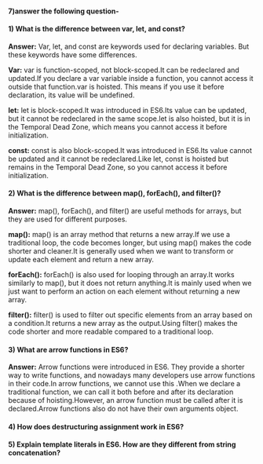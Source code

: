  
#### 7)answer the following question-


#### 1) What is the difference between var, let, and const?

  **Answer:** Var, let, and const are keywords used for declaring variables. But these keywords have some differences.

  **Var:** var is function-scoped, not block-scoped.It can be redeclared and updated.If you declare a var variable inside a function, you cannot access it outside that function.var is hoisted. This means if you use it before declaration, its value will be undefined.

  **let:** let is block-scoped.It was introduced in ES6.Its value can be updated, but it cannot be redeclared in the same scope.let is also hoisted, but it is in the Temporal Dead Zone, which means you cannot access it before initialization.

  **const:** const is also block-scoped.It was introduced in ES6.Its value cannot be updated and it cannot be redeclared.Like let, const is hoisted but remains in the Temporal Dead Zone, so you cannot access it before initialization.


#### 2) What is the difference between map(), forEach(), and filter()? 

**Answer:** map(), forEach(), and filter() are useful methods for arrays, but they are used for different purposes.

**map():** map() is an array method that returns a new array.If we use a traditional loop, the code becomes longer, but using map() makes the code shorter and cleaner.It is generally used when we want to transform or update each element and return a new array.

**forEach():** forEach() is also used for looping through an array.It works similarly to map(), but it does not return anything.It is mainly used when we just want to perform an action on each element without returning a new array.

**filter():** filter() is used to filter out specific elements from an array based on a condition.It returns a new array as the output.Using filter() makes the code shorter and more readable compared to a traditional loop.

#### 3) What are arrow functions in ES6?

**Answer:** Arrow functions were introduced in ES6. They provide a shorter way to write functions, and nowadays many developers use arrow functions in their code.In arrow functions, we cannot use this .When we declare a traditional function, we can call it both before and after its declaration because of hoisting.However, an arrow function must be called after it is declared.Arrow functions also do not have their own arguments object.

#### 4) How does destructuring assignment work in ES6?

#### 5) Explain template literals in ES6. How are they different from string concatenation?
